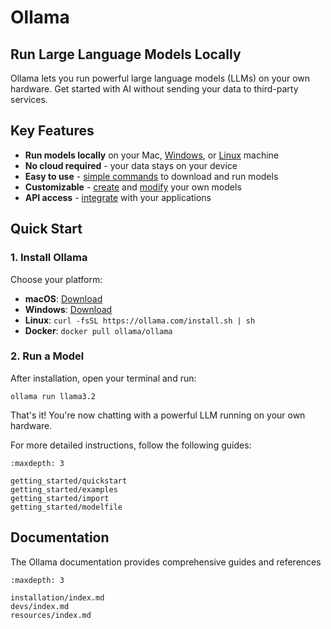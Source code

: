 # Ollama

## Run Large Language Models Locally

Ollama lets you run powerful large language models (LLMs) on your own hardware. Get started with AI without sending your data to third-party services.

## Key Features

- **Run models locally** on your Mac, [Windows](./installation/windows.md), or [Linux](./installation/linux.md) machine
- **No cloud required** - your data stays on your device
- **Easy to use** - [simple commands](./getting_started/quickstart.md) to download and run models
- **Customizable** - [create](./getting_started/modelfile.md) and [modify](./getting_started/examples.md) your own models
- **API access** - [integrate](./devs/api.md) with your applications

## Quick Start

### 1. Install Ollama

Choose your platform:

- **macOS**: [Download](https://ollama.com/download/Ollama-darwin.zip)
- **Windows**: [Download](https://ollama.com/download/OllamaSetup.exe)
- **Linux**: `curl -fsSL https://ollama.com/install.sh | sh`
- **Docker**: `docker pull ollama/ollama`

### 2. Run a Model

After installation, open your terminal and run:

```shell
ollama run llama3.2
```

That's it! You're now chatting with a powerful LLM running on your own hardware.

For more detailed instructions, follow the following guides:

```{toctree}
:maxdepth: 3

getting_started/quickstart
getting_started/examples
getting_started/import
getting_started/modelfile
```

## Documentation

The Ollama documentation provides comprehensive guides and references

```{toctree}
:maxdepth: 3

installation/index.md
devs/index.md
resources/index.md

```

